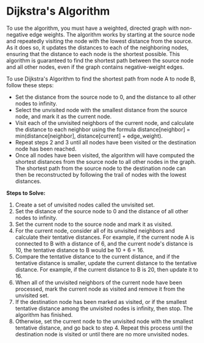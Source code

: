 # Dijkstra's Algorithm

To use the algorithm, you must have a weighted, directed graph with non-negative edge weights. The algorithm works by starting at the source node and repeatedly visiting the node with the lowest distance from the source. As it does so, it updates the distances to each of the neighboring nodes, ensuring that the distance to each node is the shortest possible. This algorithm is guaranteed to find the shortest path between the source node and all other nodes, even if the graph contains negative-weight edges.

To use Dijkstra's Algorithm to find the shortest path from node A to node B, follow these steps:

* Set the distance from the source node to 0, and the distance to all other nodes to infinity.
* Select the unvisited node with the smallest distance from the source node, and mark it as the current node.
* Visit each of the unvisited neighbors of the current node, and calculate the distance to each neighbor using the formula distance[neighbor] = min(distance[neighbor], distance[current] + edge_weight).
* Repeat steps 2 and 3 until all nodes have been visited or the destination node has been reached.
* Once all nodes have been visited, the algorithm will have computed the shortest distances from the source node to all other nodes in the graph. The shortest path from the source node to the destination node can then be reconstructed by following the trail of nodes with the lowest distances.

**Steps to Solve:**

1. Create a set of unvisited nodes called the unvisited set.
2. Set the distance of the source node to 0 and the distance of all other nodes to infinity.
3. Set the current node to the source node and mark it as visited.
4. For the current node, consider all of its unvisited neighbors and calculate their tentative distances. For example, if the current node A is connected to B with a distance of 6, and the current node's distance is 10, the tentative distance to B would be 10 + 6 = 16.
5. Compare the tentative distance to the current distance, and if the tentative distance is smaller, update the current distance to the tentative distance. For example, if the current distance to B is 20, then update it to 16.
6. When all of the unvisited neighbors of the current node have been processed, mark the current node as visited and remove it from the unvisited set.
7. If the destination node has been marked as visited, or if the smallest tentative distance among the unvisited nodes is infinity, then stop. The algorithm has finished.
8. Otherwise, set the current node to the unvisited node with the smallest tentative distance, and go back to step 4. Repeat this process until the destination node is visited or until there are no more unvisited nodes.
